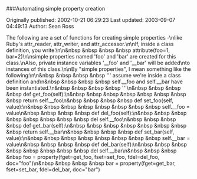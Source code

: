 ###Automating simple property creation

Originally published: 2002-10-21 06:29:23
Last updated: 2003-09-07 04:49:13
Author: Sean Ross

The following are a set of functions for creating simple properties -\nlike Ruby's attr_reader, attr_writer, and attr_accessor.\n\nIf, inside a class definition, you write:\n\n&nbsp &nbsp &nbsp &nbsp attribute(foo=1, bar=2)\n\nsimple properties named 'foo' and 'bar' are created for this class.\nAlso, private instance variables '__foo' and '__bar' will be added\nto instances of this class.\n\nBy "simple properties", I mean something like the following:\n\n&nbsp &nbsp &nbsp &nbsp ''' assume we're inside a class definition and\n&nbsp &nbsp &nbsp &nbsp  self.__foo and self.__bar have been instantiated.\n&nbsp &nbsp &nbsp &nbsp '''\n&nbsp &nbsp &nbsp &nbsp def get_foo(self):\n&nbsp &nbsp &nbsp &nbsp &nbsp &nbsp &nbsp &nbsp return self.__foo\n&nbsp &nbsp &nbsp &nbsp def set_foo(self, value):\n&nbsp &nbsp &nbsp &nbsp &nbsp &nbsp &nbsp &nbsp self.__foo = value\n&nbsp &nbsp &nbsp &nbsp def del_foo(self):\n&nbsp &nbsp &nbsp &nbsp &nbsp &nbsp &nbsp &nbsp del self.__foo\n&nbsp &nbsp &nbsp &nbsp def get_bar(self):\n&nbsp &nbsp &nbsp &nbsp &nbsp &nbsp &nbsp &nbsp return self.__bar\n&nbsp &nbsp &nbsp &nbsp def set_bar(self, value):\n&nbsp &nbsp &nbsp &nbsp &nbsp &nbsp &nbsp &nbsp self.__bar = value\n&nbsp &nbsp &nbsp &nbsp def del_bar(self):\n&nbsp &nbsp &nbsp &nbsp &nbsp &nbsp &nbsp &nbsp del self.__bar\n&nbsp &nbsp &nbsp &nbsp foo = property(fget=get_foo, fset=set_foo, fdel=del_foo, doc="foo")\n&nbsp &nbsp &nbsp &nbsp bar = property(fget=get_bar, fset=set_bar, fdel=del_bar, doc="bar")